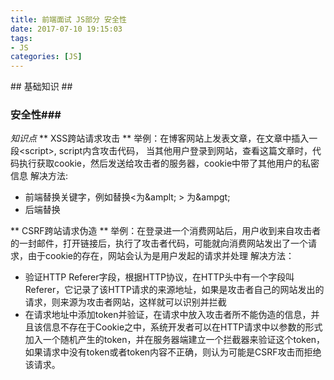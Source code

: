 ```yaml
---
title: 前端面试 JS部分 安全性
date: 2017-07-10 19:15:03
tags: 
- JS
categories: [JS]
---
```

<p></p>
<!-- more -->
## 基础知识 ##

### 安全性###


*知识点*
** XSS跨站请求攻击 **
举例：在博客网站上发表文章，在文章中插入一段&lt;script>, script内含攻击代码，
当其他用户登录到网站，查看这篇文章时，代码执行获取cookie，然后发送给攻击者的服务器，cookie中带了其他用户的私密信息
解决方法:
*  前端替换关键字，例如替换<为&amplt; > 为&ampgt;
*  后端替换

** CSRF跨站请求伪造 **
举例：在登录进一个消费网站后，用户收到来自攻击者的一封邮件，打开链接后，执行了攻击者代码，可能就向消费网站发出了一个请求，由于cookie的存在，网站会认为是用户发起的请求并处理
解决方法：
*  验证HTTP Referer字段，根据HTTP协议，在HTTP头中有一个字段叫Referer，它记录了该HTTP请求的来源地址，如果是攻击者自己的网站发出的请求，则来源为攻击者网站，这样就可以识别并拦截
*  在请求地址中添加token并验证，在请求中放入攻击者所不能伪造的信息，并且该信息不存在于Cookie之中，系统开发者可以在HTTP请求中以参数的形式加入一个随机产生的token，并在服务器端建立一个拦截器来验证这个token，如果请求中没有token或者token内容不正确，则认为可能是CSRF攻击而拒绝该请求。







